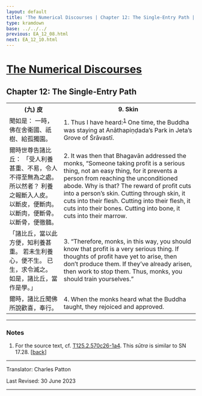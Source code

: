 ```yaml
---
layout: default
title: 'The Numerical Discourses | Chapter 12: The Single-Entry Path | 9. Skin'
type: kramdown
base: ../../../
previous: EA_12_08.html
next: EA_12_10.html
---
```


<h1><a href='../index.html'>The Numerical Discourses</a></h1>
<h2>Chapter 12: The Single-Entry Path</h2>

<table class="trans">
  <th class='ch'>(九) 皮</th>
  <th class='en'>9. Skin</th>
  <tr>
    <td class='ch' title='T125.2.570c26'>聞如是： 一時，佛在舍衞國、祇樹、給孤獨園。</td>
    <td id='p1'>1. Thus I have heard:<sup id="ref1"><a href="#n1">1</a></sup> One time, the Buddha was staying at Anāthapiṇḍada’s Park in Jeta’s Grove of Śrāvastī.</td>
  </tr>
  <tr>
    <td class='ch' title='T125.2.570c27'>爾時世尊告諸比丘： 「受人利養甚重、不易，令人不得至無為之處。 所以然者？ 利養之報斷入人皮。 以斷皮，便斷肉。 以斷肉，便斷骨。 以斷骨，便徹髓。</td>
    <td id='p2'>2. It was then that Bhagavān addressed the monks, “Someone taking profit is a serious thing, not an easy thing, for it prevents a person from reaching the unconditioned abode. Why is that? The reward of profit cuts into a person’s skin. Cutting through skin, it cuts into their flesh. Cutting into their flesh, it cuts into their bones. Cutting into bone, it cuts into their marrow.</td>
  </tr>
  <tr>
    <td class='ch' title='T125.2.571a1'>「諸比丘，當以此方便，知利養甚重。 若未生利養心，便不生。 已生，求令滅之。 如是，諸比丘，當作是學。」</td>
    <td id='p3'>3. “Therefore, monks, in this way, you should know that profit is a very serious thing. If thoughts of profit have yet to arise, then don’t produce them. If they’ve already arisen, then work to stop them. Thus, monks, you should train yourselves.”</td>
  </tr>
  <tr>
    <td class='ch' title='T125.2.571a4'>爾時，諸比丘聞佛所說歡喜，奉行。</td>
    <td id='p4'>4. When the monks heard what the Buddha taught, they rejoiced and approved.</td>
  </tr>
</table>

<hr/>

<h3 id="notes">Notes</h3>

<ol class="notes-list">
<li id="n1"><p>For the source text, cf. <a href="https://cbetaonline.dila.edu.tw/zh/T02n0125_p0570c26" target="_blank">T125.2.570c26-1a4</a>. This <em>sūtra</em> is similar to SN 17.28. [<a href="#ref1">back</a>]</p></li>
</ol>
<hr/>

<p class="translator">Translator: Charles Patton</p>
<p class='revised'>Last Revised: 30 June 2023</p>

<hr/>